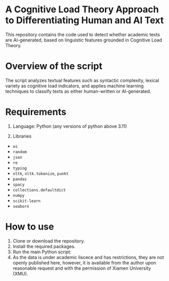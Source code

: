 # A Cognitive Load Theory Approach to Differentiating Human and AI Text

This repository contains the code used to detect whether academic texts are AI-generated, based on linguistic features grounded in Cognitive Load Theory.

# Overview of the script

The script analyzes textual features such as syntactic complexity, lexical variety as cognitive load indicators, and applies machine learning techniques to classify texts as either human-written or AI-generated.

# Requirements

1. Language: Python (any versions of python above 3.11)

2. Libraries
  - `os`
  - `random`
  - `json`
  - `re`
  - `typing`
  - `nltk`, `nltk.tokenize`, `punkt`
  - `pandas`
  - `spacy`
  - `collections.defaultdict`
  - `numpy`
  - `scikit-learn`
  - `seaborn`

# How to use

1. Clone or download the repository.
2. Install the required packages.
3. Run the main Python script:
4. As the data is under academic liscece and has restrictions, they are not openly published here, however, it is available from the author upon reasonable request and with the permission of Xiamen University (XMU).


